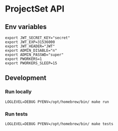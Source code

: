 # ProjectSet API

## Env variables


```
export JWT_SECRET_KEY="secret"
export JWT_EXP=31536000
export JWT_HEADER="JWT"
export ADMIN_DISABLE="n"
export ADMIN_PASSWD="super"
export PWORKERS=1
export PWORKERS_SLEEP=15

```

## Development

### Run locally

```
LOGLEVEL=DEBUG PYENV=/opt/homebrew/bin/ make run

```

### Run tests

```
LOGLEVEL=DEBUG PYENV=/opt/homebrew/bin/ make tests
```
